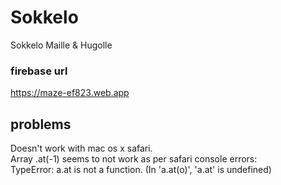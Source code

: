 # Sokkelo

Sokkelo Maille & Hugolle

### firebase url ###

https://maze-ef823.web.app

## problems ##

Doesn't work with mac os x safari.  
Array .at(-1) seems to not work as per safari console errors:  
    TypeError: a.at is not a function. (In 'a.at(o)', 'a.at' is undefined)
